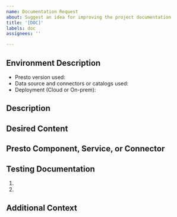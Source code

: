 ```yaml
---
name: Documentation Request
about: Suggest an idea for improving the project documentation
title: '[DOC]'
labels: doc
assignees: ''

---
```


<!--- Provide a general summary of the documentation request in the Title above -->
<!--- Check existing open and closed documentation requests to see if your idea has been suggested before -->

## Environment Description

<!--- Include as many relevant details about the environment you are working in -->
* Presto version used:
* Data source and connectors or catalogs used:
* Deployment (Cloud or On-prem):


## Description
<!--- Describe where the existing documentation is lacking or unclear -->
<!--- If suggesting a change/improvement, explain the difference from current behavior -->

## Desired Content
<!--- Suggest what specific content should be added or updated -->

## Presto Component, Service, or Connector
<!--- Tell us to which service or component this request is related to -->

## Testing Documentation
<!--- Provide a set of steps to update the documentation, if applicable -->
1.
2.

## Additional Context
<!--- Why do you need this feature or improvement? What is your use case? What are you trying to accomplish? -->
<!--- Providing context helps us come up with a solution that is most useful in the real world -->

